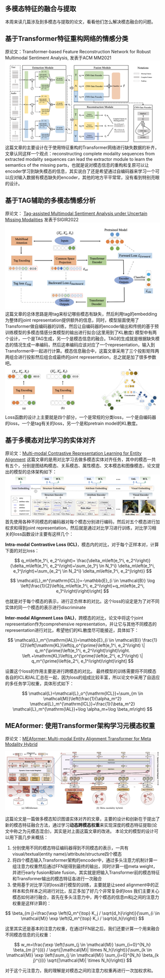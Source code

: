 ## 多模态特征的融合与提取
本周来读几篇涉及到多模态与提取的论文，看看他们怎么解决模态融合的问题。

## 基于Transformer特征重构网络的情感分类
原论文：Transformer-based Feature Reconstruction Network for Robust Multimodal Sentiment Analysis, 发表于ACM MM2021
![](resources/Pasted%20image%2020230222164635.png)
这篇文章的主要设计在于使用特征重构的Transformer网络进行缺失数据的补齐，文章认同这样一个观点：reconstructing complete modality sequences from extracted modality sequences can lead the extractor module to learn the semantics of the missing parts，也就是说对模态信息的重构和复原可以让encoder学习到缺失模态的信息，其实说白了还是希望通过自编码器来学习一个可以应对输入数据有模态缺失的encoder，其他的地方平平常常，没有看到特别亮眼的设计。


## 基于TAG辅助的多模态情感分析
原论文： [Tag-assisted Multimodal Sentiment Analysis under Uncertain Missing Modalities](https://arxiv.org/abs/2204.13707) 发表于SIGIR2022
![](resources/Pasted%20image%2020230222141834.png)
这篇文章的总体思路是用tag来标记哪些模态有缺失，然后利用tag的embedding为整体的joint representation提供额外的信息，同时，模型层面使用了Transformer做自编码器的训练，然后让自编码器的encoder输出和传统的基于预训练模型的多模态情感分类模型的输出进行拟合(这里用到了KL散度)
模型中有两个设计，一个是TAG生成，另一个是模态信息的融合。TAG的生成就是根据缺失模态的情况生成一串编码，然后这串编码应该对应了一个representation，输入到Transformer中一起进行计算。模态信息融合中，这篇文章采用了三个投影矩阵两两组合进行投影然后组合成最终的joint representation，总之就是加了很多参数吧。
![](resources/Pasted%20image%2020230222142625.png)
Loss函数的设计上主要就是四个部分，一个是常规的分类loss，一个是自编码器的loss，一个是tag有关的loss，另一个是和pretrain model的KL散度。

## 基于多模态对比学习的实体对齐
原论文：[Multi-modal Contrastive Representation Learning for Entity Alignment](https://arxiv.org/abs/2209.00891)
这篇文章的是用对比学习去做多模态实体对齐任务，其中的模态一共有五个，分别是图结构模态、关系模态、属性模态、文本模态和图像模态，论文提出的模型的总体架构如下：
![](resources/Pasted%20image%2020230222151430.png)
首先使用各种不同模态的编码器对每个模态分别进行编码，然后对五个模态进行加权求和得到joint representation，然后就是通过对比学习进行训练，对比学习相关的loss函数设计主要有这样几个：


**Intra-modal Contrastive Loss (ICL)**，模态内的对比，对于每个正样本对，计算下面的对比loss：

$$
q_m\left(e_1^i, e_2^i\right)= 
\frac{\delta_m\left(e_1^i, e_2^i\right)}{\delta_m\left(e_1^i, e_2^i\right)+\sum_{e_1^j \in N_1^i} \delta_m\left(e_1^i, e_1^j\right)+\sum_{e_2^j \in N_2^i} \delta_m\left(e_1^i, e_2^j\right)}
$$

$$
\mathcal{L}_m^{\mathrm{ICL}}=-\mathbb{E}_{i \in \mathcal{B}} \log \left[\frac{1}{2}\left(q_m\left(e_1^i, e_2^i\right)+q_m\left(e_2^i, e_1^i\right)\right)\right]
$$

也就是对于每个模态的表示，进行正负样本的对比。这个loss的设定是为了对不同实体的同一个模态的表示进行discriminate

**Inter-modal Alignment Loss (IAL)**，跨模态的对比，论文中将这个joint representation作为comprehensive representation，并让它与其他不同模态的representation进行对比，希望他们的KL散度尽可能接近，具体如下：

$$
\mathcal{L}_m^{\mathrm{IAL}}=\mathbb{E}_{i \in \mathcal{B}}  \frac{1}{2}\left[\mathrm{KL}\left(q_o^{\prime}\left(e_1^i, e_2^i\right) \| q_m^{\prime}\left(e_1^i, e_2^i\right)\right)\right. 
 \left.+\mathrm{KL}\left(q_o^{\prime}\left(e_2^i, e_1^i\right) \| q_m^{\prime}\left(e_2^i, e_1^i\right)\right)\right]
$$

设置这个loss的作用主要是进行跨模态的对比。
最终模型的训练需要将不同模态各自的ICL和IAL汇总在一起，因为loss的组成比较丰富，所以论文中采用了自适应的多任务学习权重，具体形式如下：

$$
\mathcal{L}=\mathcal{L}_o^{\mathrm{ICL}}+\sum_{m \in \mathcal{M}}\left(\frac{1}{\alpha_m^2} \mathcal{L}_m^{\mathrm{ICL}}+\frac{1}{\beta_m^2} \mathcal{L}_m^{\mathrm{IAL}}+\log \alpha_m+\log \beta_m\right)
$$




## MEAformer: 使用Transformer架构学习元模态权重
原论文：[MEAformer: Multi-modal Entity Alignment Transformer for Meta Modality Hybrid](https://arxiv.org/pdf/2212.14454.pdf)

![](resources/Pasted%20image%2020230222104800.png)

这篇论文是一篇做多模态知识图谱实体对齐的文章，主要的设计和创新在于提出了新的模态特征融合方法，通过学习**动态跨模态权重**来实现深度的模态特征提取(论文中称之为元模态混合)，其实是对上面这篇文章的改进。
本论文的模型的设计可以用下面几步来概括：
1. 分别使用不同的模态特征编码器得到不同模态的表示，一共有visual/textual(entity name)/attribute/structure四个模态
2. 将四个模态输入Transformer架构的encoder中，通过多头注意力机制计算一组注意力权重然后通过FFN层得到最终的输出，同时计算一组meta weight，并进行early fusion和late fusion，其实就是把输入Transformer前的模态特征和Transformer输出的模态特征各进行一次融合
3. 使用基于对比学习的loss进行模型的训练，主要就是让seed alignment中的正样本和负样本之间进行对比，反正多加了好几个非常复杂的loss
我们主要关心模态如何进行融合，首先在多头注意力中，两个模态的信息m和j之间的注意力权重是这样计算的：

$$
\beta_{m j}=\frac{\exp \left(Q_m^{\top} K_j / \sqrt{d_h}\right)}{\sum_{i \in \mathcal{M}} \exp \left(Q_m^{\top} K_i / \sqrt{d_h}\right)}
$$

这里其实还是基本的注意力权重，在通过FFN层之后，我们还要计算一个用来融合不同模态信息的元权重：

$$
w_m=\frac{\exp \left(\sum_{j \in \mathcal{M}} \sum_{i=0}^{N_h} \beta_{m j}^{(i)} / \sqrt{|\mathcal{M}| \times N_h}\right)}{\sum_{k \in \mathcal{M}} \exp \left(\sum_{j \in \mathcal{M}} \sum_{i=0}^{N_h} \beta_{k j}^{(i)} \sqrt{|\mathcal{M}| \times N_h}\right)}
$$

对于这个元注意力，我的理解是对模态之间的注意力权重再进行一次加权求和。